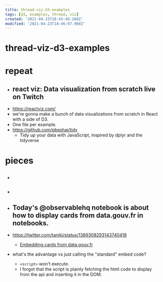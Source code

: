 ```yaml
---
title: thread-viz-d3-examples
tags: [d3, examples, thread, viz]
created: '2021-04-23T18:45:48.260Z'
modified: '2021-04-23T18:46:07.908Z'
---
```


# thread-viz-d3-examples

# repeat

- ## react viz: Data visualization from scratch live on Twitch
- https://reactviz.com/
- we're gonna make a bunch of data visualizations from scratch in React with a side of D3. 
- One file per example.
- https://github.com/pbeshai/tidy
  - Tidy up your data with JavaScript, inspired by dplyr and the tidyverse

# pieces

- ##

- ##

- ## Today's @observablehq notebook is about how to display cards from data.gouv.fr in notebooks.
- https://twitter.com/taniki/status/1389308293143740418
  - [Embedding cards from data.gouv.fr](https://observablehq.com/@taniki/datagouvfr-oembed)
- what's the advantage vs just calling the "standard" embed code?
  - `<script>` won't execute.
  - I forgot that the script is plainly fetching the html code to display from the api and inserting it in the DOM.
